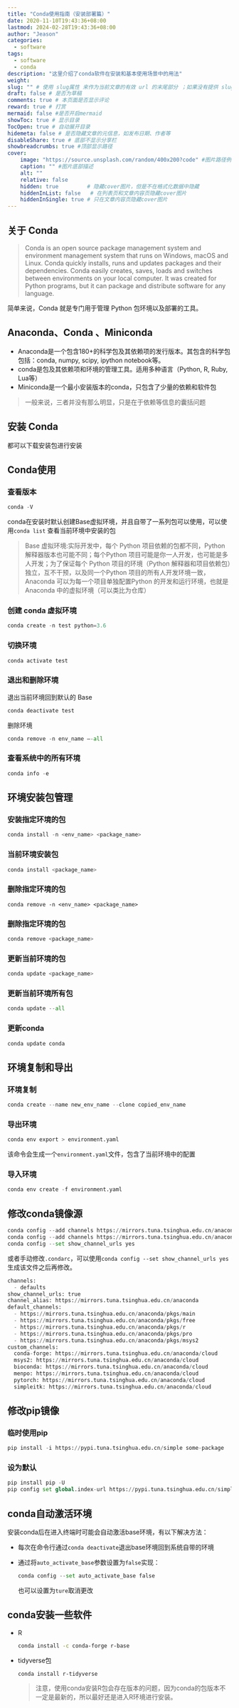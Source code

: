 ```yaml
---
title: "Conda使用指南（安装部署篇）"
date: 2020-11-10T19:43:36+08:00
lastmod: 2024-02-28T19:43:36+08:00
author: "Jeason"
categories:
  - software
tags:
  - software
  - conda
description: "这里介绍了conda软件在安装和基本使用场景中的用法"
weight:
slug: "" # 使用 slug属性 来作为当前文章的有效 url 的末尾部分 ；如果没有提供 slug 则使用 title 代替。
draft: false # 是否为草稿
comments: true # 本页面是否显示评论
reward: true # 打赏
mermaid: false #是否开启mermaid
showToc: true # 显示目录
TocOpen: true # 自动展开目录
hidemeta: false # 是否隐藏文章的元信息，如发布日期、作者等
disableShare: true # 底部不显示分享栏
showbreadcrumbs: true #顶部显示路径
cover:
    image: "https://source.unsplash.com/random/400x200?code" #图片路径例如：posts/tech/123/123.png
    caption: "" #图片底部描述
    alt: ""
    relative: false
    hidden: true         # 隐藏cover图片，但是不在格式化数据中隐藏
    hiddenInList: false   # 在列表页和文章内容页隐藏cover图片
    hiddenInSingle: true # 只在文章内容页隐藏cover图片
---
```


## 关于 Conda  

> Conda is an open source package management system and environment management system that runs on Windows, macOS and Linux. Conda quickly installs, runs and updates packages and their dependencies. Conda easily creates, saves, loads and switches between environments on your local computer. It was created for Python programs, but it can package and distribute software for any language.  

简单来说，Conda 就是专门用于管理 Python 包环境以及部署的工具。  

## Anaconda、Conda 、Miniconda  

+ Anaconda是一个包含180+的科学包及其依赖项的发行版本。其包含的科学包包括：conda, numpy, scipy, ipython notebook等。  
+ conda是包及其依赖项和环境的管理工具。适用多种语言（Python, R, Ruby, Lua等）
+ Miniconda是一个最小安装版本的conda，只包含了少量的依赖和软件包

> 一般来说，三者并没有那么明显，只是在于依赖等信息的囊括问题  

## 安装 Conda  

都可以下载安装包进行安装  

## Conda使用  

### 查看版本

```python
conda -V
```

conda在安装时默认创建Base虚拟环境，并且自带了一系列包可以使用，可以使用`conda list` 查看当前环境中安装的包

> Base 虚拟环境:实际开发中，每个 Python 项目依赖的包都不同，Python 解释器版本也可能不同；每个Python 项目可能是你一人开发，也可能是多人开发；为了保证每个 Python 项目的环境（Python 解释器和项目依赖包）独立，互不干预，以及同一个Python 项目的所有人开发环境一致，Anaconda 可以为每一个项目单独配置Python 的开发和运行环境，也就是 Anaconda 中的虚拟环境（可以类比为仓库）  

### 创建 conda 虚拟环境  

```python
conda create -n test python=3.6
```

### 切换环境  

```python
conda activate test
```

### 退出和删除环境  

退出当前环境回到默认的 Base

```python
conda deactivate test
```

删除环境  

```python
conda remove -n env_name –-all 
```

### 查看系统中的所有环境  

```python
conda info -e
```

## 环境安装包管理  

### 安装指定环境的包  

```python
conda install -n <env_name> <package_name>
```

### 当前环境安装包

```python
conda install <package_name>
```

### 删除指定环境的包

```
conda remove -n <env_name> <package_name>
```

### 删除指定环境的包

```python
conda remove <package_name>
```

### 更新当前环境的包

```python
conda update <package_name>
```

### 更新当前环境所有包

```python
conda update --all
```

### 更新conda

```python
conda update conda
```

## 环境复制和导出

### 环境复制

```python
conda create --name new_env_name --clone copied_env_name
```

### 导出环境

```python
conda env export > environment.yaml
```

该命令会生成一个`environment.yaml`文件，包含了当前环境中的配置

### 导入环境  

```python
conda env create -f environment.yaml
```

## 修改conda镜像源

```python
conda config --add channels https://mirrors.tuna.tsinghua.edu.cn/anaconda/pkgs/free/ 
conda config --add channels https://mirrors.tuna.tsinghua.edu.cn/anaconda/pkgs/main/ 
conda config --set show_channel_urls yes
```

或者手动修改`.condarc`，可以使用`conda config --set show_channel_urls yes` 生成该文件之后再修改。  

```python
channels:
  - defaults
show_channel_urls: true
channel_alias: https://mirrors.tuna.tsinghua.edu.cn/anaconda
default_channels:
  - https://mirrors.tuna.tsinghua.edu.cn/anaconda/pkgs/main
  - https://mirrors.tuna.tsinghua.edu.cn/anaconda/pkgs/free
  - https://mirrors.tuna.tsinghua.edu.cn/anaconda/pkgs/r
  - https://mirrors.tuna.tsinghua.edu.cn/anaconda/pkgs/pro
  - https://mirrors.tuna.tsinghua.edu.cn/anaconda/pkgs/msys2
custom_channels:
  conda-forge: https://mirrors.tuna.tsinghua.edu.cn/anaconda/cloud
  msys2: https://mirrors.tuna.tsinghua.edu.cn/anaconda/cloud
  bioconda: https://mirrors.tuna.tsinghua.edu.cn/anaconda/cloud
  menpo: https://mirrors.tuna.tsinghua.edu.cn/anaconda/cloud
  pytorch: https://mirrors.tuna.tsinghua.edu.cn/anaconda/cloud
  simpleitk: https://mirrors.tuna.tsinghua.edu.cn/anaconda/cloud
```

## 修改pip镜像  

### 临时使用pip  

```python
pip install -i https://pypi.tuna.tsinghua.edu.cn/simple some-package
```

### 设为默认

```python
pip install pip -U
pip config set global.index-url https://pypi.tuna.tsinghua.edu.cn/simple
```

## conda自动激活环境  

安装conda后在进入终端时可能会自动激活base环境，有以下解决方法：

+ 每次在命令行通过`conda deactivate`退出base环境回到系统自带的环境  

+ 通过将`auto_activate_base`参数设置为`false`实现：  

  ```python
  conda config --set auto_activate_base false
  ```

  也可以设置为`ture`取消更改

## conda安装一些软件  

+ R  

  ```sh
  conda install -c conda-forge r-base
  ```

+ tidyverse包  

  ```sh
  conda install r-tidyverse
  ```

  > 注意，使用conda安装R包会存在版本的问题，因为conda的包版本不一定是最新的，所以最好还是进入R环境进行安装。  

  